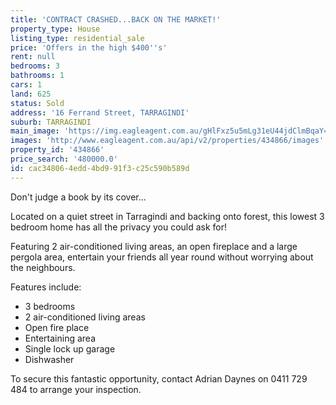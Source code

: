 ```yaml
---
title: 'CONTRACT CRASHED...BACK ON THE MARKET!'
property_type: House
listing_type: residential_sale
price: 'Offers in the high $400''s'
rent: null
bedrooms: 3
bathrooms: 1
cars: 1
land: 625
status: Sold
address: '16 Ferrand Street, TARRAGINDI'
suburb: TARRAGINDI
main_image: 'https://img.eagleagent.com.au/gHlFxz5u5mLg31eU44jdClmBqaY=/1280x854/smart/https://s3-us-west-2.amazonaws.com/eagleagent-orig/images/6818436/104547461-image-M.jpg'
images: 'http://www.eagleagent.com.au/api/v2/properties/434866/images'
property_id: '434866'
price_search: '480000.0'
id: cac34806-4edd-4bd9-91f3-c25c590b589d
---
```

Don't judge a book by its cover...

Located on a quiet street in Tarragindi and backing onto forest, this lowest 3 bedroom home has all the privacy you could ask for!

Featuring 2 air-conditioned living areas, an open fireplace and a large pergola area, entertain your friends all year round without worrying about the neighbours.

Features include:
* 3 bedrooms
* 2 air-conditioned living areas
* Open fire place
* Entertaining area
* Single lock up garage
* Dishwasher

To secure this fantastic opportunity, contact Adrian Daynes on 0411 729 484 to arrange your inspection.